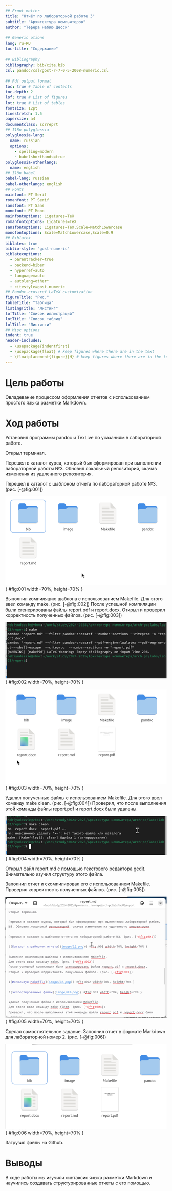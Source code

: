 ```yaml
---
## Front matter
title: "Отчёт по лабораторной работе 3"
subtitle: "Архитектура компьютеров"
author: "Тефера Небию Десси"

## Generic otions
lang: ru-RU
toc-title: "Содержание"

## Bibliography
bibliography: bib/cite.bib
csl: pandoc/csl/gost-r-7-0-5-2008-numeric.csl

## Pdf output format
toc: true # Table of contents
toc-depth: 2
lof: true # List of figures
lot: true # List of tables
fontsize: 12pt
linestretch: 1.5
papersize: a4
documentclass: scrreprt
## I18n polyglossia
polyglossia-lang:
  name: russian
  options:
	- spelling=modern
	- babelshorthands=true
polyglossia-otherlangs:
  name: english
## I18n babel
babel-lang: russian
babel-otherlangs: english
## Fonts
mainfont: PT Serif
romanfont: PT Serif
sansfont: PT Sans
monofont: PT Mono
mainfontoptions: Ligatures=TeX
romanfontoptions: Ligatures=TeX
sansfontoptions: Ligatures=TeX,Scale=MatchLowercase
monofontoptions: Scale=MatchLowercase,Scale=0.9
## Biblatex
biblatex: true
biblio-style: "gost-numeric"
biblatexoptions:
  - parentracker=true
  - backend=biber
  - hyperref=auto
  - language=auto
  - autolang=other*
  - citestyle=gost-numeric
## Pandoc-crossref LaTeX customization
figureTitle: "Рис."
tableTitle: "Таблица"
listingTitle: "Листинг"
lofTitle: "Список иллюстраций"
lotTitle: "Список таблиц"
lolTitle: "Листинги"
## Misc options
indent: true
header-includes:
  - \usepackage{indentfirst}
  - \usepackage{float} # keep figures where there are in the text
  - \floatplacement{figure}{H} # keep figures where there are in the text
---
```


# Цель работы

Овладевание процессом оформления отчетов с использованием простого языка разметки Markdown.

# Ход работы

Установил программы pandoc и TexLive по указаниям в лабораторной работе. 

Открыл терминал.

Перешел в каталог курса, который был сформирован при выполнении лабораторной работы №3. Обновил локальный репозиторий, скачав изменения из удаленного репозитория.

Перешел в каталог с шаблоном отчета по лабораторной работе №3. (рис. [-@fig:001])

![Каталог с шаблоном отчета](image/01.png){ #fig:001 width=70%, height=70% }

Выполнил компиляцию шаблона с использованием Makefile. 
Для этого ввел команду make. (рис. [-@fig:002])
После успешной компиляции были сгенерированы файлы report.pdf и report.docx. 
Открыл и проверил корректность полученных файлов. (рис. [-@fig:003])

![Использую Makefile](image/02.png){ #fig:002 width=70%, height=70% }

![экспортированные файлы](image/03.png){ #fig:003 width=70%, height=70% }

Удалил полученные файлы с использованием Makefile. 
Для этого ввел команду make clean. (рис. [-@fig:004])
Проверил, что после выполнения этой команды файлы report.pdf и report.docx были удалены.

![Удалены docx и pdf](image/04.png){ #fig:004 width=70%, height=70% }

Открыл файл report.md с помощью текстового редактора gedit. 
Внимательно изучил структуру этого файла. 

Заполнил отчет и скомпилировал его с использованием Makefile. 
Проверил корректность полученных файлов. 
(рис. [-@fig:005])

![Заполнил отчет ](image/05.png){ #fig:005 width=70%, height=70% }

Сделал самостоятельное задание.
Заполнил отчет в формате Markdown для лабораторной номер 2.
(рис. [-@fig:006])

![Компиляция отчета](image/06.png){ #fig:006 width=70%, height=70% }

Загрузил файлы на Github.

# Выводы

В ходе работы мы изучили синтаксис языка разметки Markdown и научились создавать структурированные отчеты с его помощью.
